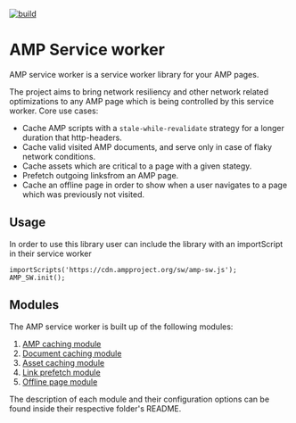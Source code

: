 
[![build](https://travis-ci.org/ampproject/amp-sw.svg?branch=master)](https://travis-ci.org/ampproject/amp-sw.svg?branch=master)
# AMP Service worker
AMP service worker is a service worker library for your AMP pages.

The project aims to bring network resiliency and other network related optimizations to any AMP page which is being controlled by this service worker.
Core use cases:
- Cache AMP scripts with a `stale-while-revalidate` strategy for a longer duration that http-headers.
- Cache valid visited AMP documents, and serve only in case of flaky network conditions.
- Cache assets which are critical to a page with a given stategy.
- Prefetch outgoing linksfrom an AMP page.
- Cache an offline page in order to show when a user navigates to a page which was previously not visited.


## Usage
In order to use this library user can include the library with an importScript in their service worker

```
importScripts('https://cdn.ampproject.org/sw/amp-sw.js');
AMP_SW.init();
```

## Modules

The AMP service worker is built up of the following modules:
1. [AMP caching module](https://github.com/ampproject/amp-sw/tree/master/src/modules/amp-caching)
2. [Document caching module](https://github.com/ampproject/amp-sw/tree/master/src/modules/document-caching)
3. [Asset caching module](https://github.com/ampproject/amp-sw/tree/master/src/modules/asset-caching)
4. [Link prefetch module](https://github.com/ampproject/amp-sw/tree/master/src/modules/link-prefetch)
5. [Offline page module](https://github.com/ampproject/amp-sw/tree/master/src/modules/offline-page)

The description of each module and their configuration options can be found inside their respective folder's README.
